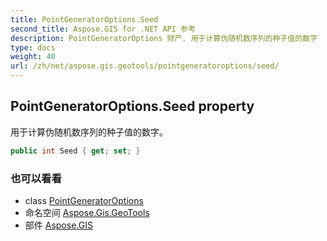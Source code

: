 ```yaml
---
title: PointGeneratorOptions.Seed
second_title: Aspose.GIS for .NET API 参考
description: PointGeneratorOptions 财产. 用于计算伪随机数序列的种子值的数字
type: docs
weight: 40
url: /zh/net/aspose.gis.geotools/pointgeneratoroptions/seed/
---
```

## PointGeneratorOptions.Seed property

用于计算伪随机数序列的种子值的数字。

```csharp
public int Seed { get; set; }
```

### 也可以看看

* class [PointGeneratorOptions](../)
* 命名空间 [Aspose.Gis.GeoTools](../../pointgeneratoroptions/)
* 部件 [Aspose.GIS](../../../)


